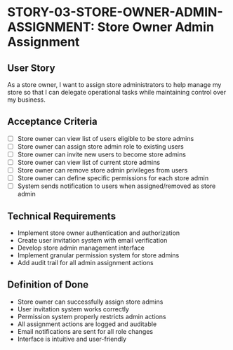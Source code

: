 # STORY-03-STORE-OWNER-ADMIN-ASSIGNMENT: Store Owner Admin Assignment

## User Story
As a store owner, I want to assign store administrators to help manage my store so that I can delegate operational tasks while maintaining control over my business.

## Acceptance Criteria
- [ ] Store owner can view list of users eligible to be store admins
- [ ] Store owner can assign store admin role to existing users
- [ ] Store owner can invite new users to become store admins
- [ ] Store owner can view list of current store admins
- [ ] Store owner can remove store admin privileges from users
- [ ] Store owner can define specific permissions for each store admin
- [ ] System sends notification to users when assigned/removed as store admin

## Technical Requirements
- Implement store owner authentication and authorization
- Create user invitation system with email verification
- Develop store admin management interface
- Implement granular permission system for store admins
- Add audit trail for all admin assignment actions

## Definition of Done
- Store owner can successfully assign store admins
- User invitation system works correctly
- Permission system properly restricts admin actions
- All assignment actions are logged and auditable
- Email notifications are sent for all role changes
- Interface is intuitive and user-friendly
